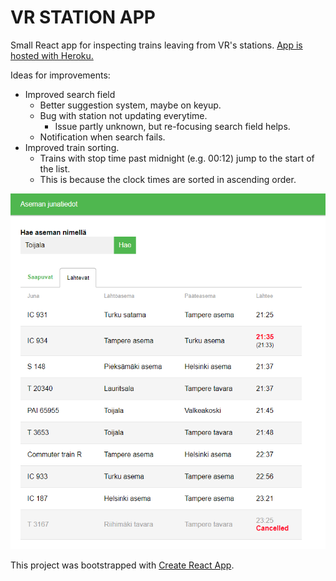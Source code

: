 # VR STATION APP #

Small React app for inspecting trains leaving from VR's stations.
[App is hosted with Heroku.](https://vr-asema-app.herokuapp.com/)

Ideas for improvements:
* Improved search field
    * Better suggestion system, maybe on keyup.
    * Bug with station not updating everytime.
        * Issue partly unknown, but re-focusing search field helps.
    * Notification when search fails.
* Improved train sorting. 
    * Trains with stop time past midnight (e.g. 00:12) jump to the start of the list.
    * This is because the clock times are sorted in ascending order.

![app thumbnail](thumbnail.png)

This project was bootstrapped with [Create React App](https://github.com/facebookincubator/create-react-app).
